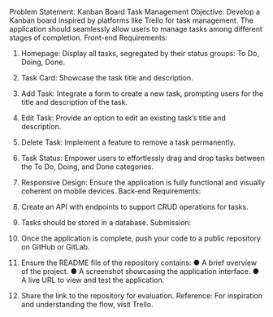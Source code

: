Problem Statement: Kanban Board Task Management
Objective:
Develop a Kanban board inspired by platforms like Trello for task management. The application
should seamlessly allow users to manage tasks among different stages of completion.
Front-end Requirements:







1. Homepage: Display all tasks, segregated by their status groups: To Do, Doing, Done.


2. Task Card: Showcase the task title and description.


3. Add Task: Integrate a form to create a new task, prompting users for the title and
description of the task.



4. Edit Task: Provide an option to edit an existing task’s title and description.


5. Delete Task: Implement a feature to remove a task permanently.



6. Task Status: Empower users to effortlessly drag and drop tasks between the To Do,
Doing, and Done categories.




7. Responsive Design: Ensure the application is fully functional and visually coherent on
mobile devices.
Back-end Requirements:
1. Create an API with endpoints to support CRUD operations for tasks.
2. Tasks should be stored in a database.
Submission:
1. Once the application is complete, push your code to a public repository on GitHub or GitLab.
2. Ensure the README file of the repository contains:
● A brief overview of the project.
● A screenshot showcasing the application interface.
● A live URL to view and test the application.
3. Share the link to the repository for evaluation.
Reference:
For inspiration and understanding the flow, visit Trello.